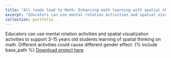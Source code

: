 ```yaml
---
title: "All roads lead to Math: Enhancing math learning with spatial thinking"
excerpt: "Educators can use mental rotation activities and spatial visualization activities to support 3-15 years old students learning of spatial thinking on math. Different activities could cause different gender effect."
collection: portfolio
---
```


Educators can use mental rotation activities and spatial visualization activities to support 3-15 years old students learning of spatial thinking on math. Different activities could cause different gender effect.
{% include base_path %}
[Download project here](../assets/paper2.pdf)

